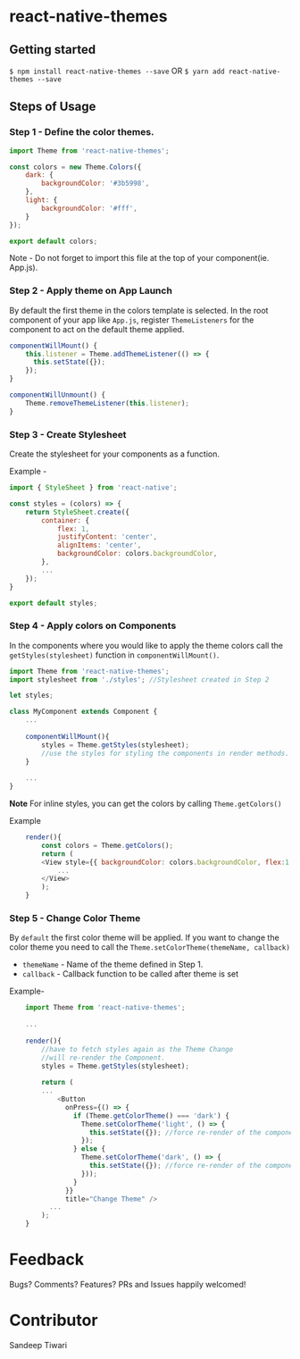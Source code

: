 # react-native-themes


## Getting started

`$ npm install react-native-themes --save`
                OR
 `$ yarn add react-native-themes --save`



## Steps of Usage

### Step 1 - Define the color themes.
```javascript
import Theme from 'react-native-themes';

const colors = new Theme.Colors({
    dark: {
        backgroundColor: '#3b5998',
    },
    light: {
        backgroundColor: '#fff',
    }
});

export default colors;
```

Note - Do not forget to import this file at the top of your component(ie. App.js).

### Step 2 - Apply theme on App Launch

By default the first theme in the colors template is selected. In the root component of your app like `App.js`, register `ThemeListeners` for the component to act on the default theme applied.

```js
componentWillMount() {
    this.listener = Theme.addThemeListener(() => {
      this.setState({});
    });
}

componentWillUnmount() {
    Theme.removeThemeListener(this.listener);
}
```

### Step 3 - Create Stylesheet

Create the stylesheet for your components as a function. 

Example - 
```js
import { StyleSheet } from 'react-native';

const styles = (colors) => {
    return StyleSheet.create({
        container: {
            flex: 1,
            justifyContent: 'center',
            alignItems: 'center',
            backgroundColor: colors.backgroundColor,
        },
        ...
    });
}

export default styles;
```

### Step 4 - Apply colors on Components

In the components where you would like to apply the theme colors call the `getStyles(stylesheet)` function in `componentWillMount()`.

```js
import Theme from 'react-native-themes';
import stylesheet from './styles'; //Stylesheet created in Step 2

let styles;

class MyComponent extends Component {
    ...
    
    componentWillMount(){
        styles = Theme.getStyles(stylesheet);
        //use the styles for styling the components in render methods.
    }
    
    ...
}
```

**Note**
For inline styles, you can get the colors by calling `Theme.getColors()`

Example
```js
    render(){
        const colors = Theme.getColors();
        return (
        <View style={{ backgroundColor: colors.backgroundColor, flex:1 }}>
            ...
        </View>    
        );
    }
```

### Step 5 - Change Color Theme

By `default` the first color theme will be applied. If you want to change the color theme you need to call the `Theme.setColorTheme(themeName, callback)`

* `themeName` - Name of the theme defined in Step 1.
* `callback` - Callback function to be called after theme is set

Example-

```js
    import Theme from 'react-native-themes';
    
    ...
    
    render(){
        //have to fetch styles again as the Theme Change 
        //will re-render the Component.
        styles = Theme.getStyles(stylesheet);
        
        return (
        ...
            <Button
              onPress={() => {
                if (Theme.getColorTheme() === 'dark') {
                  Theme.setColorTheme('light', () => {
                    this.setState({}); //force re-render of the component
                  });
                } else {
                  Theme.setColorTheme('dark', () => {
                    this.setState({}); //force re-render of the component
                  }));
                }
              }}
              title="Change Theme" />
          ...       
        );
    }
```

# Feedback
Bugs? Comments? Features? PRs and Issues happily welcomed!

# Contributor
Sandeep Tiwari
